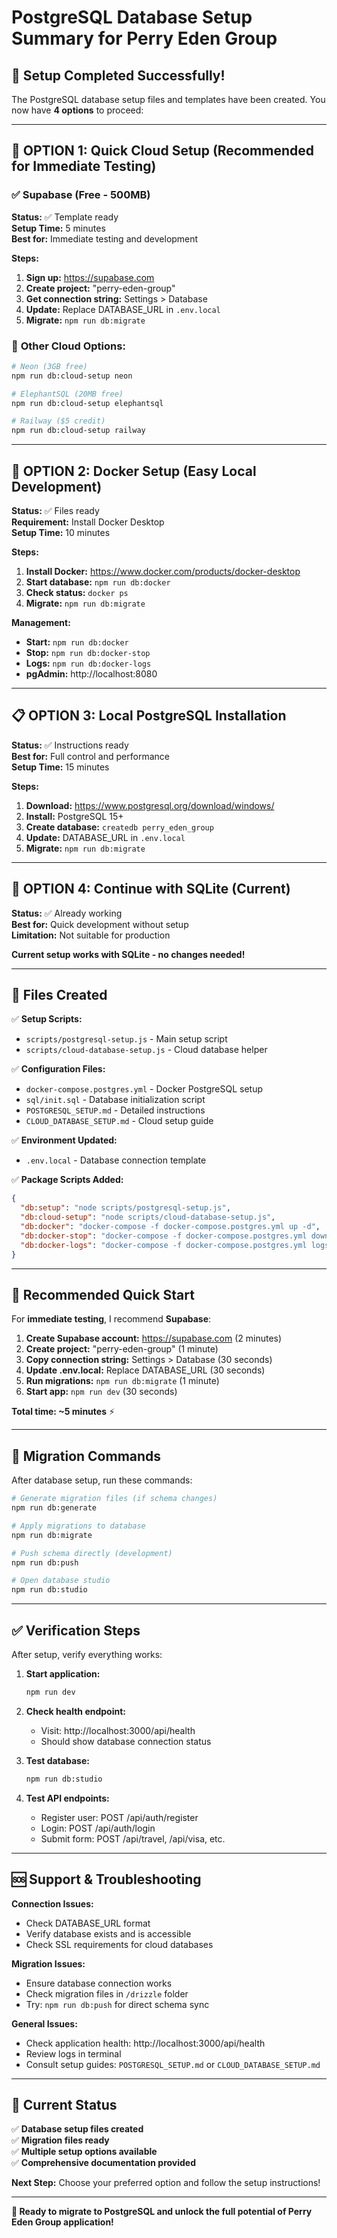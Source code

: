 # PostgreSQL Database Setup Summary for Perry Eden Group

## 🎯 Setup Completed Successfully!

The PostgreSQL database setup files and templates have been created. You now have **4 options** to proceed:

---

## 🚀 **OPTION 1: Quick Cloud Setup (Recommended for Immediate Testing)**

### ✅ **Supabase (Free - 500MB)**
**Status:** ✅ Template ready  
**Setup Time:** 5 minutes  
**Best for:** Immediate testing and development

**Steps:**
1. **Sign up:** https://supabase.com
2. **Create project:** "perry-eden-group"
3. **Get connection string:** Settings > Database
4. **Update:** Replace DATABASE_URL in `.env.local`
5. **Migrate:** `npm run db:migrate`

### 🔄 **Other Cloud Options:**
```bash
# Neon (3GB free)
npm run db:cloud-setup neon

# ElephantSQL (20MB free)
npm run db:cloud-setup elephantsql

# Railway ($5 credit)
npm run db:cloud-setup railway
```

---

## 🐳 **OPTION 2: Docker Setup (Easy Local Development)**

**Status:** ✅ Files ready  
**Requirement:** Install Docker Desktop  
**Setup Time:** 10 minutes

**Steps:**
1. **Install Docker:** https://www.docker.com/products/docker-desktop
2. **Start database:** `npm run db:docker`
3. **Check status:** `docker ps`
4. **Migrate:** `npm run db:migrate`

**Management:**
- **Start:** `npm run db:docker`
- **Stop:** `npm run db:docker-stop`
- **Logs:** `npm run db:docker-logs`
- **pgAdmin:** http://localhost:8080

---

## 📋 **OPTION 3: Local PostgreSQL Installation**

**Status:** ✅ Instructions ready  
**Best for:** Full control and performance  
**Setup Time:** 15 minutes

**Steps:**
1. **Download:** https://www.postgresql.org/download/windows/
2. **Install:** PostgreSQL 15+
3. **Create database:** `createdb perry_eden_group`
4. **Update:** DATABASE_URL in `.env.local`
5. **Migrate:** `npm run db:migrate`

---

## 🔧 **OPTION 4: Continue with SQLite (Current)**

**Status:** ✅ Already working  
**Best for:** Quick development without setup  
**Limitation:** Not suitable for production

**Current setup works with SQLite - no changes needed!**

---

## 📁 **Files Created**

✅ **Setup Scripts:**
- `scripts/postgresql-setup.js` - Main setup script
- `scripts/cloud-database-setup.js` - Cloud database helper

✅ **Configuration Files:**
- `docker-compose.postgres.yml` - Docker PostgreSQL setup
- `sql/init.sql` - Database initialization script
- `POSTGRESQL_SETUP.md` - Detailed instructions
- `CLOUD_DATABASE_SETUP.md` - Cloud setup guide

✅ **Environment Updated:**
- `.env.local` - Database connection template

✅ **Package Scripts Added:**
```json
{
  "db:setup": "node scripts/postgresql-setup.js",
  "db:cloud-setup": "node scripts/cloud-database-setup.js",
  "db:docker": "docker-compose -f docker-compose.postgres.yml up -d",
  "db:docker-stop": "docker-compose -f docker-compose.postgres.yml down",
  "db:docker-logs": "docker-compose -f docker-compose.postgres.yml logs postgres"
}
```

---

## 🎯 **Recommended Quick Start**

For **immediate testing**, I recommend **Supabase**:

1. **Create Supabase account:** https://supabase.com (2 minutes)
2. **Create project:** "perry-eden-group" (1 minute)
3. **Copy connection string:** Settings > Database (30 seconds)
4. **Update .env.local:** Replace DATABASE_URL (30 seconds)
5. **Run migrations:** `npm run db:migrate` (1 minute)
6. **Start app:** `npm run dev` (30 seconds)

**Total time: ~5 minutes** ⚡

---

## 🔄 **Migration Commands**

After database setup, run these commands:

```bash
# Generate migration files (if schema changes)
npm run db:generate

# Apply migrations to database
npm run db:migrate

# Push schema directly (development)
npm run db:push

# Open database studio
npm run db:studio
```

---

## ✅ **Verification Steps**

After setup, verify everything works:

1. **Start application:**
   ```bash
   npm run dev
   ```

2. **Check health endpoint:**
   - Visit: http://localhost:3000/api/health
   - Should show database connection status

3. **Test database:**
   ```bash
   npm run db:studio
   ```

4. **Test API endpoints:**
   - Register user: POST /api/auth/register
   - Login: POST /api/auth/login
   - Submit form: POST /api/travel, /api/visa, etc.

---

## 🆘 **Support & Troubleshooting**

**Connection Issues:**
- Check DATABASE_URL format
- Verify database exists and is accessible
- Check SSL requirements for cloud databases

**Migration Issues:**
- Ensure database connection works
- Check migration files in `/drizzle` folder
- Try: `npm run db:push` for direct schema sync

**General Issues:**
- Check application health: http://localhost:3000/api/health
- Review logs in terminal
- Consult setup guides: `POSTGRESQL_SETUP.md` or `CLOUD_DATABASE_SETUP.md`

---

## 🎉 **Current Status**

✅ **Database setup files created**  
✅ **Migration files ready**  
✅ **Multiple setup options available**  
✅ **Comprehensive documentation provided**  

**Next Step:** Choose your preferred option and follow the setup instructions!

---

**🚀 Ready to migrate to PostgreSQL and unlock the full potential of Perry Eden Group application!**
